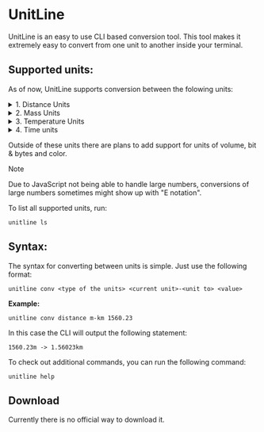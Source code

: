 # UnitLine
UnitLine is an easy to use CLI based conversion tool. This tool makes it extremely easy to convert from one unit to another inside your terminal.

## Supported units:
As of now, UnitLine supports conversion between the folowing units:
<details>
<summary>1. Distance Units</summary>

- Kilometer (km)
- Hectometer (hm)
- Decameter (dam)
- Meter (m)
- Decimeter (dm)
- Centimeter (cm)
- Millimeter (mm)
- Micrometer (μm/um)
- Nanometer (nm)
</details>

<details>
<summary>2. Mass Units</summary>

- Short Tonne (t)
- Kilogram (kg)
- Hectogram (hg)
- Decagram (dag)
- Gram (g)
- Carat (ct)
- Decigram (dg)
- Centigram (cg)
- Milligram (mg)
- Microgram (ug)
- Nanogram (ng)
</details>

<details>
<summary>3. Temperature Units</summary>

- Celcius (C)
- Farenheit (F)
- Kelvin (K)
- Rankine (R)
- Réaumur (Re)
- Delisle (De)
</details>

<details>
<summary>4. Time units</summary>

- Century (c)
- Decade (dec)
- Year (y)
- Month (mo)
- Week (w)
- Day (d)
- Hour (h)
- Minute (m)
- Second (s)

> [!NOTE]
> 1. The length of a month has been standardized to be equal to 30 days.
> 2. The length of a year has been standardized to be equal to 365 days.
</details>

Outside of these units there are plans to add support for units of volume, bit & bytes and color.

> [!NOTE]
> Due to JavaScript not being able to handle large numbers, conversions of large numbers sometimes might show up with "E notation".

To list all supported units, run:
```
unitline ls
```

## Syntax:
The syntax for converting between units is simple. Just use the following format:
```
unitline conv <type of the units> <current unit>-<unit to> <value>
```
**Example:**
```
unitline conv distance m-km 1560.23
```
In this case the CLI will output the following statement:
```
1560.23m -> 1.56023km
```

To check out additional commands, you can run the following command:
```
unitline help
```
## Download
Currently there is no official way to download it.